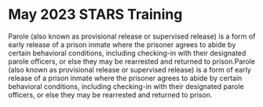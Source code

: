 # May 2023 STARS Training

Parole (also known as provisional release or supervised release) is a form of early release of a prison inmate where the prisoner agrees to abide by certain behavioral conditions, including checking-in with their designated parole officers, or else they may be rearrested and returned to prison.Parole (also known as provisional release or supervised release) is a form of early release of a prison inmate where the prisoner agrees to abide by certain behavioral conditions, including checking-in with their designated parole officers, or else they may be rearrested and returned to prison.
